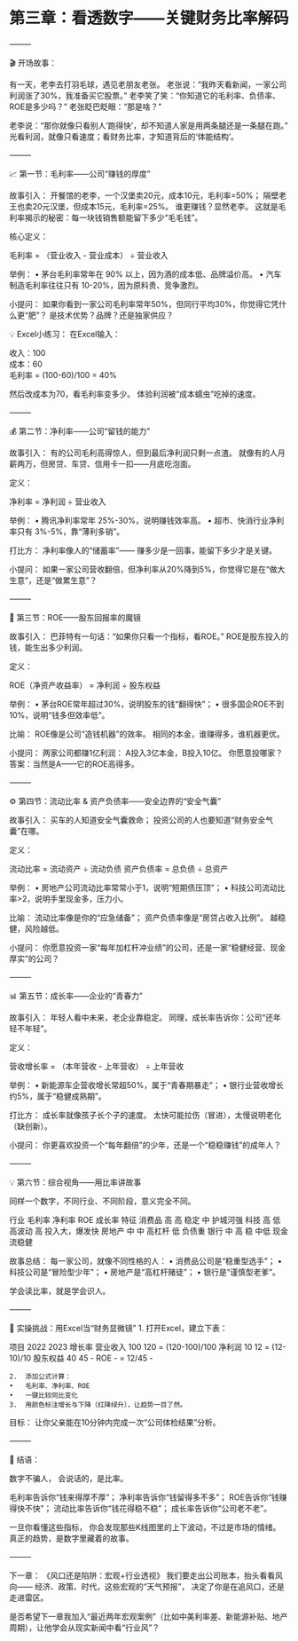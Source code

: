 # 第三章：看透数字——关键财务比率解码

⸻

🎬 开场故事：

有一天，老李去打羽毛球，遇见老朋友老张。
老张说：“我昨天看新闻，一家公司利润涨了30%，我准备买它股票。”
老李笑了笑：“你知道它的毛利率、负债率、ROE是多少吗？”
老张眨巴眨眼：“那是啥？”

老李说：“那你就像只看别人‘跑得快’，却不知道人家是用两条腿还是一条腿在跑。”
光看利润，就像只看速度；看财务比率，才知道背后的‘体能结构’。

⸻

📈 第一节：毛利率——公司“赚钱的厚度”

故事引入：
开餐馆的老李，一个汉堡卖20元，成本10元，毛利率=50%；
隔壁老王也卖20元汉堡，但成本15元，毛利率=25%。
谁更赚钱？显然老李。
这就是毛利率揭示的秘密：每一块钱销售额能留下多少“毛毛钱”。

核心定义：

毛利率 = （营业收入 - 营业成本） ÷ 营业收入

举例：
	•	茅台毛利率常年在 90% 以上，因为酒的成本低、品牌溢价高。
	•	汽车制造毛利率往往只有 10-20%，因为原料贵、竞争激烈。

小提问：
如果你看到一家公司毛利率常年50%，但同行平均30%，你觉得它凭什么更“肥”？
是技术优势？品牌？还是独家供应？

💡 Excel小练习：
在Excel输入：

收入：100  
成本：60  
毛利率 = (100-60)/100 = 40%

然后改成本为70，看毛利率变多少。
体验利润被“成本蠕虫”吃掉的速度。

⸻

💰 第二节：净利率——公司“留钱的能力”

故事引入：
有的公司毛利高得惊人，但到最后净利润只剩一点渣。
就像有的人月薪两万，但房贷、车贷、信用卡一扣——月底吃泡面。

定义：

净利率 = 净利润 ÷ 营业收入

举例：
	•	腾讯净利率常年 25%-30%，说明赚钱效率高。
	•	超市、快消行业净利率只有 3%-5%，靠“薄利多销”。

打比方：
净利率像人的“储蓄率”——
赚多少是一回事，能留下多少才是关键。

小提问：
如果一家公司营收翻倍，但净利率从20%降到5%，你觉得它是在“做大生意”，还是“做累生意”？

⸻

🧭 第三节：ROE——股东回报率的魔镜

故事引入：
巴菲特有一句话：“如果你只看一个指标，看ROE。”
ROE是股东投入的钱，能生出多少利润。

定义：

ROE（净资产收益率） = 净利润 ÷ 股东权益

举例：
	•	茅台ROE常年超过30%，说明股东的钱“翻得快”；
	•	很多国企ROE不到10%，说明“钱多但效率低”。

比喻：
ROE像是公司“造钱机器”的效率。
相同的本金，谁赚得多，谁机器更优。

小提问：
两家公司都赚1亿利润：
A投入3亿本金，B投入10亿。
你愿意投哪家？
答案：当然是A——它的ROE高得多。

⸻

⚙️ 第四节：流动比率 & 资产负债率——安全边界的“安全气囊”

故事引入：
买车的人知道安全气囊救命；
投资公司的人也要知道“财务安全气囊”在哪。

定义：

流动比率 = 流动资产 ÷ 流动负债
资产负债率 = 总负债 ÷ 总资产

举例：
	•	房地产公司流动比率常常小于1，说明“短期债压顶”；
	•	科技公司流动比率>2，说明手里现金多，压力小。

比喻：
流动比率像是你的“应急储备”；
资产负债率像是“房贷占收入比例”。
越稳健，风险越低。

小提问：
你愿意投资一家“每年加杠杆冲业绩”的公司，还是一家“稳健经营、现金厚实”的公司？

⸻

📊 第五节：成长率——企业的“青春力”

故事引入：
年轻人看中未来，老企业靠稳定。
同理，成长率告诉你：公司“还年轻不年轻”。

定义：

营收增长率 = （本年营收 - 上年营收） ÷ 上年营收

举例：
	•	新能源车企营收增长常超50%，属于“青春期暴走”；
	•	银行业营收增长约5%，属于“稳健成熟期”。

打比方：
成长率就像孩子长个子的速度。
太快可能拉伤（冒进），太慢说明老化（缺创新）。

小提问：
你更喜欢投资一个“每年翻倍”的少年，还是一个“稳稳赚钱”的成年人？

⸻

💡 第六节：综合视角——用比率讲故事

同样一个数字，不同行业、不同阶段，意义完全不同。

行业	毛利率	净利率	ROE	成长率	特征
消费品	高	高	稳定	中	护城河强
科技	高	低	高波动	高	投入大，爆发快
房地产	中	中	高杠杆	低	负债重
银行	中	高	稳	中低	现金流稳健

故事总结：
每一家公司，就像不同性格的人：
	•	消费品公司是“稳重型选手”；
	•	科技公司是“冒险型少年”；
	•	房地产是“高杠杆赌徒”；
	•	银行是“谨慎型老爹”。

学会读比率，就是学会识人。

⸻

🧮 实操挑战：用Excel当“财务显微镜”
	1.	打开Excel，建立下表：

项目	2022	2023	增长率
营业收入	100	120	= (120-100)/100
净利润	10	12	= (12-10)/10
股东权益	40	45	-
ROE	-	= 12/45	-

	2.	添加公式计算：
	•	毛利率、净利率、ROE
	•	一键比较同比变化
	3.	用颜色标注增长与下降（红降绿升），让趋势一目了然。

目标：
让你父亲能在10分钟内完成一次“公司体检结果”分析。

⸻

🎯 结语：

数字不骗人，
会说话的，是比率。

毛利率告诉你“钱来得厚不厚”；
净利率告诉你“钱留得多不多”；
ROE告诉你“钱赚得快不快”；
流动比率告诉你“钱花得稳不稳”；
成长率告诉你“公司老不老”。

一旦你看懂这些指标，
你会发现那些K线图里的上下波动，不过是市场的情绪。
真正的趋势，是数字里藏着的故事。

⸻

下一章：
《风口还是陷阱：宏观+行业透视》
我们要走出公司账本，抬头看看风向——
经济、政策、时代，这些宏观的“天气预报”，
决定了你是在追风口，还是走进雷区。

是否希望下一章我加入“最近两年宏观案例”（比如中美利率差、新能源补贴、地产周期），让他学会从现实新闻中看“行业风”？